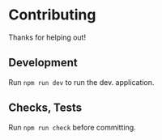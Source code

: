 Contributing
============

Thanks for helping out!

## Development

Run `npm run dev` to run the dev. application.

## Checks, Tests

Run `npm run check` before committing.
